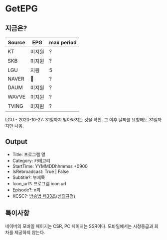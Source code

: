 # GetEPG

## 지금은?

| Source | EPG    | max period |
| ------ | ------ | ---------- |
| KT     | 미지원 | ?          |
| SKB    | 미지원 | ?          |
| LGU    | 지원   | 5          |
| NAVER  | 🚧 | ?          |
| DAUM   | 미지원 | ?          |
| WAVVE  | 미지원 | ?          |
| TVING  | 미지원 | ?          |

LGU - 2020-10-27: 31일까지 받아와지는 것을 확인. 그 이후 날짜를 요청해도 31일까지만 나옴.

## Output

- Title: 프로그램 명
- Category: 카테고리
- StartTime: YYMMDDhhmmss +0900
- IsRebroadcast: True | False
- Subtitle?: 부제목
- Icon_url?: 프로그램 icon url
- Episode?: n회
- KCSC?: [방송법 제33조(심의규정)](https://www.law.go.kr/%ED%96%89%EC%A0%95%EA%B7%9C%EC%B9%99/%EB%B0%A9%EC%86%A1%ED%94%84%EB%A1%9C%EA%B7%B8%EB%9E%A8%EC%9D%98%EB%93%B1%EA%B8%89%EB%B6%84%EB%A5%98%EB%B0%8F%ED%91%9C%EC%8B%9C%EB%93%B1%EC%97%90%EA%B4%80%ED%95%9C%EA%B7%9C%EC%B9%99)

## 특이사항

네이버의 모바일 페이지는 CSR, PC 페이지는 SSR이다.
모바일에서는 시청등급과 회차를 제공하지 않는다.
